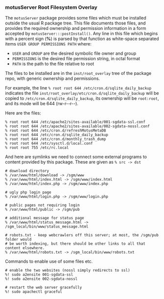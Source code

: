 ### motusServer Root Filesystem Overlay ###

The `motusServer` package provides some files which must be installed outside
the usual R package tree.  This file documents those files, and provides
the required ownership and permission information in a form accepted by
`motusServer:::postInstall()`.  Any line in this file which begins with
a percent sign (**%**) is parsed by that function as white-space separated
items `USER GROUP PERMISSIONS PATH` where:

 - `USER` and `GROUP` are the desired symbolic file owner and group
 - `PERMISSIONS` is the desired file permission string, in octal format
 - `PATH` is the path to the file relative to root

The files to be installed are in the `inst/root_overlay` tree of the package repo, with
generic ownership and permissions.

For example, the line `% root root 644 /etc/cron.d/sqlite_daily_backup` indicates the
file `inst/root_overlay/etc/cron.d/sqlite_daily_backup` will be copied to `/etc/cron.d/sqlite_daily_backup`, its ownership will be `root:root`, and its mode will be 644 (rw-r--r--).

Here are the files:

```
% root root 644 /etc/apache2/sites-available/001-sgdata-ssl.conf
% root root 644 /etc/apache2/sites-available/002-sgdata-nossl.conf
% root root 644 /etc/cron.d/refreshMotusMetaDB
% root root 644 /etc/cron.d/sqlite_daily_backup
% root root 644 /etc/cron.d/monthly_trash_dump
% root root 644 /etc/sysctl.d/local.conf
% root root 755 /etc/rc.local
```
And here are symlinks we need to connect some external programs to content
provided by this package.  These are given as `% src -> dst`

```
# download directory
% /var/www/html/download -> /sgm/www
% /var/www/html/index.html -> /sgm/www/index.html
% /var/www/html/index.php -> /sgm/www/index.php

# ugly php login page
% /var/www/html/login.php -> /sgm/www/login.php

# public pages not requiring login
% /var/www/html/public -> /sgm/pub

# additional message for status page
% /var/www/html/status_message.html -> /sgm_local/bin/www/status_message.html

# robots.txt - keep webcrawlers off this server; at most, the /sgm/pub folder would
# be worth indexing, but there should be other links to all that content elsewhere.
% /var/www/html/robots.txt -> /sgm_local/bin/www/robots.txt

```

Commands to enable use of some files etc.

```
# enable the two websites (nossl simply redirects to ssl)
%! sudo a2ensite 001-sgdata-ssl
%! sudo a2ensite 002-sgdata-nossl

# restart the web server gracefully
%! sudo apachectl graceful

```
